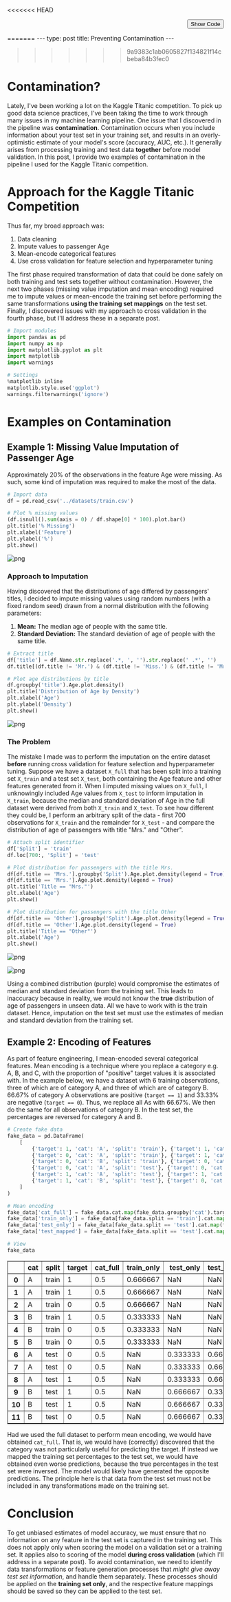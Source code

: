 <<<<<<< HEAD
<script>
  function code_toggle() {
    if (code_shown){
      $('div.input').hide('500');
      $('#toggleButton').val('Show Code')
    } else {
      $('div.input').show('500');
      $('#toggleButton').val('Hide Code')
    }
    code_shown = !code_shown
  }

  $( document ).ready(function(){
    code_shown=false;
    $('div.input').hide()
  });
</script>
<div align="right">
    <form action="javascript:code_toggle()"><input type="submit" id="toggleButton" value="Show Code"></form>
</div>
=======
---
type: post
title: Preventing Contamination
---
  
>>>>>>> 9a9383c1ab0605827f134821f14cbeba84b3fec0
# Contamination?
Lately, I've been working a lot on the Kaggle Titanic competition. To pick up good data science practices, I've been taking the time to work through many issues in my machine learning pipeline. One issue that I discovered in the pipeline was  **contamination**. Contamination occurs when you include information about your test set in your training set, and results in an overly-optimistic estimate of your model's score (accuracy, AUC, etc.). It generally arises from processing training and test data **together** before model validation. In this post, I provide two examples of contamination in the pipeline I used for the Kaggle Titanic competition.
  
# Approach for the Kaggle Titanic Competition
Thus far, my broad approach was:  
  
1. Data cleaning
2. Impute values to passenger Age
3. Mean-encode categorical features
4. Use cross validation for feature selection and hyperparameter tuning
  
The first phase required transformation of data that could be done safely on both training and test sets together without contamination. However, the next two phases (missing value imputation and mean encoding) required me to impute values or mean-encode the training set before performing the same transformations **using the training set mappings** on the test set. Finally, I discovered issues with my approach to cross validation in the fourth phase, but I'll address these in a separate post.  
  


```python
# Import modules
import pandas as pd
import numpy as np
import matplotlib.pyplot as plt
import matplotlib
import warnings

# Settings
%matplotlib inline
matplotlib.style.use('ggplot')
warnings.filterwarnings('ignore')
```

# Examples on Contamination

## Example 1: Missing Value Imputation of Passenger Age
Approximately 20% of the observations in the feature Age were missing. As such, some kind of imputation was required to make the most of the data.


```python
# Import data
df = pd.read_csv('../datasets/train.csv')

# Plot % missing values
(df.isnull().sum(axis = 0) / df.shape[0] * 100).plot.bar()
plt.title('% Missing')
plt.xlabel('Feature')
plt.ylabel('%')
plt.show()
```


![png](output_5_0.png)


### Approach to Imputation
Having discovered that the distributions of age differed by passengers' titles, I decided to impute missing values using random numbers (with a fixed random seed) drawn from a normal distribution with the following parameters:  
  
1. **Mean:** The median age of people with the same title.
2. **Standard Deviation:** The standard deviation of age of people with the same title.
  


```python
# Extract title
df['title'] = df.Name.str.replace('.*, ', '').str.replace(' .*', '')
df.title[(df.title != 'Mr.') & (df.title != 'Miss.') & (df.title != 'Mrs.') & (df.title != 'Master.')] = 'Other'

# Plot age distributions by title
df.groupby('title').Age.plot.density()
plt.title('Distribution of Age by Density')
plt.xlabel('Age')
plt.ylabel('Density')
plt.show()
```


![png](output_7_0.png)


### The Problem
The mistake I made was to perform the imputation on the entire dataset **before** running cross validation for feature selection and hyperparameter tuning. Suppose we have a dataset `X_full` that has been split into a training set `X_train` and a test set `X_test`, both containing the Age feature and other features generated from it. When I imputed missing values on `X_full`, I unknowingly included Age values from `X_test` to inform imputation in `X_train`, because the median and standard deviation of Age in the full dataset were derived from both `X_train` and `X_test`. To see how different they could be, I perform an arbitrary split of the data - first 700 observations for `X_train` and the remainder for `X_test` - and compare the distribution of age of passengers with title "Mrs." and "Other".


```python
# Attach split identifier
df['Split'] = 'train'
df.loc[700:, 'Split'] = 'test'

# Plot distribution for passengers with the title Mrs.
df[df.title == 'Mrs.'].groupby('Split').Age.plot.density(legend = True)
df[df.title == 'Mrs.'].Age.plot.density(legend = True)
plt.title('Title == "Mrs."')
plt.xlabel('Age')
plt.show()

# Plot distribution for passengers with the title Other
df[df.title == 'Other'].groupby('Split').Age.plot.density(legend = True)
df[df.title == 'Other'].Age.plot.density(legend = True)
plt.title('Title == "Other"')
plt.xlabel('Age')
plt.show()
```


![png](output_9_0.png)



![png](output_9_1.png)


Using a combined distribution (purple) would compromise the estimates of median and standard deviation from the training set. This leads to inaccuracy because in reality, we would not know the **true** distribution of age of passengers in unseen data. All we have to work with is the train dataset. Hence, imputation on the test set must use the estimates of median and standard deviation from the training set.

## Example 2: Encoding of Features
As part of feature engineering, I mean-encoded several categorical features. Mean encoding is a technique where you replace a category e.g. A, B, and C, with the proportion of "positive" target values it is associated with. In the example below, we have a dataset with 6 training observations, three of which are of category A, and three of which are of category B. 66.67% of category A observations are positive (`target == 1`) and 33.33% are negative (`target == 0`). Thus, we replace all As with 66.67%. We then do the same for all observations of category B. In the test set, the percentages are reversed for category A and B.  


```python
# Create fake data
fake_data = pd.DataFrame(
    [
        {'target': 1, 'cat': 'A', 'split': 'train'}, {'target': 1, 'cat': 'A', 'split': 'train'},
        {'target': 0, 'cat': 'A', 'split': 'train'}, {'target': 1, 'cat': 'B', 'split': 'train'},
        {'target': 0, 'cat': 'B', 'split': 'train'}, {'target': 0, 'cat': 'B', 'split': 'train'},
        {'target': 0, 'cat': 'A', 'split': 'test'}, {'target': 0, 'cat': 'A', 'split': 'test'},
        {'target': 1, 'cat': 'A', 'split': 'test'}, {'target': 1, 'cat': 'B', 'split': 'test'},
        {'target': 1, 'cat': 'B', 'split': 'test'}, {'target': 0, 'cat': 'B', 'split': 'test'}
    ]
)

# Mean encoding
fake_data['cat_full'] = fake_data.cat.map(fake_data.groupby('cat').target.mean())
fake_data['train_only'] = fake_data[fake_data.split == 'train'].cat.map(fake_data[fake_data.split == 'train'].groupby('cat').target.mean())
fake_data['test_only'] = fake_data[fake_data.split == 'test'].cat.map(fake_data[fake_data.split == 'test'].groupby('cat').target.mean())
fake_data['test_mapped'] = fake_data[fake_data.split == 'test'].cat.map(fake_data[fake_data.split == 'train'].groupby('cat').target.mean())

# View
fake_data
```




<div>
<table border="1" class="dataframe">
  <thead>
    <tr style="text-align: right;">
      <th></th>
      <th>cat</th>
      <th>split</th>
      <th>target</th>
      <th>cat_full</th>
      <th>train_only</th>
      <th>test_only</th>
      <th>test_mapped</th>
    </tr>
  </thead>
  <tbody>
    <tr>
      <th>0</th>
      <td>A</td>
      <td>train</td>
      <td>1</td>
      <td>0.5</td>
      <td>0.666667</td>
      <td>NaN</td>
      <td>NaN</td>
    </tr>
    <tr>
      <th>1</th>
      <td>A</td>
      <td>train</td>
      <td>1</td>
      <td>0.5</td>
      <td>0.666667</td>
      <td>NaN</td>
      <td>NaN</td>
    </tr>
    <tr>
      <th>2</th>
      <td>A</td>
      <td>train</td>
      <td>0</td>
      <td>0.5</td>
      <td>0.666667</td>
      <td>NaN</td>
      <td>NaN</td>
    </tr>
    <tr>
      <th>3</th>
      <td>B</td>
      <td>train</td>
      <td>1</td>
      <td>0.5</td>
      <td>0.333333</td>
      <td>NaN</td>
      <td>NaN</td>
    </tr>
    <tr>
      <th>4</th>
      <td>B</td>
      <td>train</td>
      <td>0</td>
      <td>0.5</td>
      <td>0.333333</td>
      <td>NaN</td>
      <td>NaN</td>
    </tr>
    <tr>
      <th>5</th>
      <td>B</td>
      <td>train</td>
      <td>0</td>
      <td>0.5</td>
      <td>0.333333</td>
      <td>NaN</td>
      <td>NaN</td>
    </tr>
    <tr>
      <th>6</th>
      <td>A</td>
      <td>test</td>
      <td>0</td>
      <td>0.5</td>
      <td>NaN</td>
      <td>0.333333</td>
      <td>0.666667</td>
    </tr>
    <tr>
      <th>7</th>
      <td>A</td>
      <td>test</td>
      <td>0</td>
      <td>0.5</td>
      <td>NaN</td>
      <td>0.333333</td>
      <td>0.666667</td>
    </tr>
    <tr>
      <th>8</th>
      <td>A</td>
      <td>test</td>
      <td>1</td>
      <td>0.5</td>
      <td>NaN</td>
      <td>0.333333</td>
      <td>0.666667</td>
    </tr>
    <tr>
      <th>9</th>
      <td>B</td>
      <td>test</td>
      <td>1</td>
      <td>0.5</td>
      <td>NaN</td>
      <td>0.666667</td>
      <td>0.333333</td>
    </tr>
    <tr>
      <th>10</th>
      <td>B</td>
      <td>test</td>
      <td>1</td>
      <td>0.5</td>
      <td>NaN</td>
      <td>0.666667</td>
      <td>0.333333</td>
    </tr>
    <tr>
      <th>11</th>
      <td>B</td>
      <td>test</td>
      <td>0</td>
      <td>0.5</td>
      <td>NaN</td>
      <td>0.666667</td>
      <td>0.333333</td>
    </tr>
  </tbody>
</table>
</div>



Had we used the full dataset to perform mean encoding, we would have obtained `cat_full`. That is, we would have (correctly) discovered that the category was not particularly useful for predicting the target. If instead we mapped the training set percentages to the test set, we would have obtained even worse predictions, because the true percentages in the test set were inversed. The model would likely have generated the opposite predictions. The principle here is that data from the test set must not be included in any transformations made on the training set.

# Conclusion
To get unbiased estimates of model accuracy, we must ensure that no information on any feature in the test set is captured in the training set. This does not apply only when scoring the model on a validation set or a training set. It applies also to scoring of the model **during cross validation** (which I'll address in a separate post). To avoid contamination, we need to identify data transformations or feature generation processes that *might give away test set information*, and handle them separately. These processes should be applied on the **training set only**, and the respective feature mappings should be saved so they can be applied to the test set.
